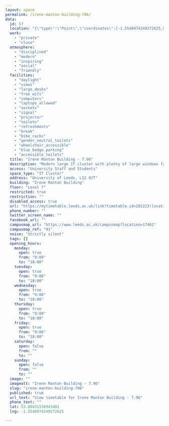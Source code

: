 ```yaml
---
layout: space
permalink: /irene-manton-building-796/
data:
  id: 57
  location: "{\"type\":\"Point\",\"coordinates\":[-1.5548974249272625,53.80431536943481]}"
  work:
    - "private"
    - "close"
  atmosphere:
    - "disciplined"
    - "modern"
    - "inspiring"
    - "social"
    - "friendly"
  facilities:
    - "daylight"
    - "views"
    - "large_desks"
    - "free_wifi"
    - "computers"
    - "laptops_allowed"
    - "sockets"
    - "signal"
    - "projector"
    - "toilets"
    - "refreshments"
    - "break"
    - "bike_racks"
    - "gender_neutral_toilets"
    - "wheelchair_accessible"
    - "blue_badge_parking"
    - "accessible_toilets"
  title: "Irene Manton Building - 7.96"
  description: "Modern large IT cluster with plenty of large windows facing a beautiful side of the University campus. 40 seat capacity."
  access: "University Staff and Students"
  space_type: "IT Cluster"
  address: "University of Leeds, LS2 9JT"
  building: "Irene Manton Building"
  floor: "Level 7"
  restricted: true
  restriction: ""
  disabled_access: true
  url: "https://mytimetable.leeds.ac.uk/link?timetable.id=202223!location!6856E1BEE4EE6ABF22261FF5840C4F61"
  phone_number: ""
  twitter_screen_name: ""
  facebook_url: ""
  campusmap_url: "https://www.leeds.ac.uk/campusmap?location=17462"
  campusmap_ref: "91"
  noise: "Strictly silent"
  tags: []
  opening_hours:
    monday:
      open: true
      from: "9:00"
      to: "18:00"
    tuesday:
      open: true
      from: "9:00"
      to: "18:00"
    wednesday:
      open: true
      from: "9:00"
      to: "18:00"
    thursday:
      open: true
      from: "9:00"
      to: "18:00"
    friday:
      open: true
      from: "9:00"
      to: "18:00"
    saturday:
      open: false
      from: ""
      to: ""
    sunday:
      open: false
      from: ""
      to: ""
  image: ""
  imagealt: "Irene Manton Building - 7.96"
  slug: "irene-manton-building-796"
  published: true
  url_text: "View timetable for Irene Manton Building - 7.96"
  phone_text: ""
  lat: 53.80431536943481
  lng: -1.5548974249272625

---
```

